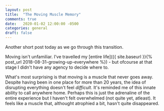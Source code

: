 ```yaml
---
layout: post
title:  "The Moving Muscle Memory"
comments: true
date:   2020-01-02 12:00:00 -0500
categories: general
draft: false
---
```


Another short post today as we go through this transition.

Moving isn't unfamiliar. I've travelled my [entire life]({{ site.baseurl }}{% post_url 2018-08-31-growing-up-everywhere %}) - but ofcourse at that stage I didn't have any agency to decide where to. 

What's most surprising is that moving is a muscle that never goes away. Despite having been in one place for more than 20 years, the idea of disrupting everything doesn't feel _difficult_. It's reminded me of this innate ability to call anywhere home. Perhaps this is just the adrenaline of the entire experience but I haven't felt overwhelmed (not quite yet, atleast). It feels like a muscle that, althought atrophied a bit, hasn't quite disappeared.
